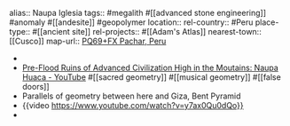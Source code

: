 alias:: Naupa Iglesia
tags:: #megalith #[[advanced stone engineering]] #anomaly #[[andesite]] #geopolymer
location::
rel-country:: #Peru
place-type:: #[[ancient site]]
rel-projects:: #[[Adam's Atlas]]
nearest-town:: [[Cusco]]
map-url:: [PQ69+FX Pachar, Peru](https://maps.app.goo.gl/63eJz1rbMkWmMswo8)

-
- [Pre-Flood Ruins of Advanced Civilization High in the Moutains: Naupa Huaca - YouTube](https://www.youtube.com/watch?v=y7ax0Qu0dQo) #[[sacred geometry]] #[[musical geometry]] #[[false doors]]
- Parallels of geometry between here and Giza, Bent Pyramid
- {{video https://www.youtube.com/watch?v=y7ax0Qu0dQo}}
-
